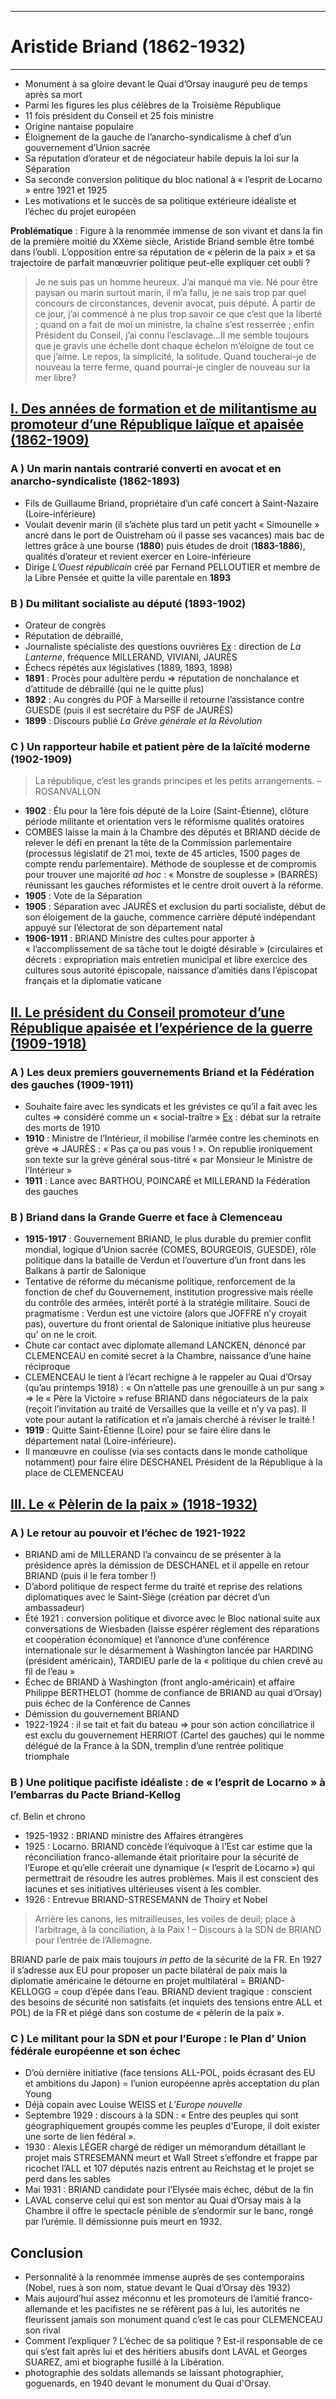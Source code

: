 ***
# Aristide Briand (1862-1932)
***
- Monument à sa gloire devant le Quai d’Orsay inauguré peu de temps après sa mort 
- Parmi les figures les plus célèbres de la Troisième République 
- 11 fois président du Conseil et 25 fois ministre
- Origine nantaise populaire 
- Éloignement de la gauche de l’anarcho-syndicalisme à chef d’un gouvernement d’Union sacrée
- Sa réputation d’orateur et de négociateur habile depuis la loi sur la Séparation 
- Sa seconde conversion politique du bloc national à « l’esprit de Locarno » entre 1921 et 1925
- Les motivations et le succès de sa politique extérieure idéaliste et l’échec du projet européen 

**Problématique** : Figure à la renommée immense de son vivant et dans la fin de la première moitié du XXème siècle, Aristide Briand semble être tombé dans l’oubli. L’opposition entre sa réputation de « pèlerin de la paix » et sa trajectoire de parfait manœuvrier politique peut-elle expliquer cet oubli ? 

> Je ne suis pas un homme heureux. J’ai manqué ma vie. Né pour être paysan ou marin surtout marin, il m’a fallu, je ne sais trop par quel concours de circonstances, devenir avocat, puis député. Á partir de ce jour, j’ai commencé à ne plus trop savoir ce que c’est que la liberté ; quand on a fait de moi un ministre, la chaîne s’est resserrée ; enfin Président du Conseil, j’ai connu l’esclavage…Il me semble toujours que je gravis une échelle dont chaque échelon m’éloigne de tout ce que j’aime. Le repos, la simplicité, la solitude. Quand toucherai-je de nouveau la terre ferme, quand pourrai-je cingler de nouveau sur la  mer libre? 
## <u>I. Des années de formation et de militantisme au promoteur d’une République laïque et apaisée (1862-1909)</u>

### A ) Un marin nantais contrarié converti en avocat et en anarcho-syndicaliste (1862-1893)

- Fils de Guillaume Briand, propriétaire d’un café concert à Saint-Nazaire (Loire-inférieure) 
- Voulait devenir marin (il s’achète plus tard un petit yacht « Simounelle » ancré dans le port de Ouistreham où il passe ses vacances) mais bac de lettres grâce à une bourse (**1880**) puis études de droit (**1883-1886**), qualités d’orateur et revient exercer en Loire-inférieure
- Dirige *L’Ouest républicain* créé par Fernand PELLOUTIER et membre de la Libre Pensée et quitte la ville parentale en **1893**
### B ) Du militant socialiste au député (1893-1902)

- Orateur de congrès
- Réputation de débraillé, 
- Journaliste spécialiste des questions ouvrières <u>Ex</u> : direction de  *La Lanterne*, fréquence MILLERAND, VIVIANI, JAURÈS
- Échecs répétés aux législatives (1889, 1893, 1898)
- **1891** : Procès pour adultère perdu ⇒ réputation de nonchalance et d’attitude de débraillé (qui ne le quitte plus)
- **1892** : Au congrès du POF à Marseille il retourne l’assistance contre GUESDE (puis il est secrétaire du PSF de JAURÈS)
- **1899** : Discours publié *La Grève générale et la Révolution*

### C ) Un rapporteur habile et patient père de la laïcité moderne (1902-1909)

> La république, c’est les grands principes et les petits arrangements. – ROSANVALLON 

- **1902** : Élu pour la 1ère fois député de la Loire (Saint-Étienne), clôture période militante et orientation vers le réformisme qualités oratoires 
- COMBES laisse la main à la Chambre des députés et BRIAND décide de relever le défi en prenant la tête de la Commission parlementaire (processus législatif de 21 moi, texte de 45 articles, 1500 pages de compte rendu parlementaire). Méthode de souplesse et de compromis pour trouver une majorité *ad hoc* : « Monstre de souplesse » (BARRÈS) réunissant les gauches réformistes et le centre droit ouvert à la réforme. 
- **1905** : Vote de la Séparation
- **1905** : Séparation avec JAURÈS et exclusion du parti socialiste, début de son éloigement de la gauche, commence carrière député indépendant appuyé sur l’électorat de son département natal 
- **1906-1911** : BRIAND Ministre des cultes pour apporter à « l’accomplissement de sa tâche tout le doigté désirable » (circulaires et décrets : expropriation mais entretien municipal et libre exercice des cultures sous autorité épiscopale, naissance d’amitiés dans l’épiscopat français et la diplomatie vaticane 

## <u>II. Le président du Conseil promoteur d’une République apaisée et l’expérience de la guerre (1909-1918)</u>

### A ) Les deux premiers gouvernements Briand et la Fédération des gauches (1909-1911)

- Souhaite faire avec les syndicats et les grévistes ce qu’il a fait avec les cultes ⇒ considéré comme un « social-traître » <u>Ex</u> : débat sur la retraite des morts de 1910 
- **1910** : Ministre de l’Intérieur, il mobilise l’armée contre les cheminots en grève ⇒ JAURÈS : « Pas ça ou pas vous ! ». On republie ironiquement son texte sur la grève général sous-titré « par Monsieur le Ministre de l’Intérieur »
- **1911** : Lance avec BARTHOU, POINCARÉ et MILLERAND la Fédération des gauches 

### B ) Briand dans la Grande Guerre et face à Clemenceau 

- **1915-1917** : Gouvernement BRIAND, le plus durable du premier conflit mondial, logique d’Union sacrée (COMES, BOURGEOIS, GUESDE), rôle politique dans la bataille de Verdun et l’ouverture d’un front dans les Balkans à partir de Salonique 
- Tentative de réforme du mécanisme politique, renforcement de la fonction de chef du Gouvernement, institution progressive mais réelle du contrôle des armées, intérêt porté à la stratégie militaire. Souci de pragmatisme : Verdun est une victoire (alors que JOFFRE n’y croyait pas), ouverture du front oriental de Salonique initiative plus heureuse qu’ on ne le croit.
- Chute car contact avec diplomate allemand LANCKEN, dénoncé par CLEMENCEAU en comité secret à la Chambre, naissance d’une haine réciproque 
- CLEMENCEAU le tient à l’écart  rechigne à le rappeler au Quai d’Orsay (qu’au printemps 1918) : « On n’attelle pas une grenouille à un pur sang » ⇒ le « Père la Victoire » refuse BRIAND dans négociateurs de la paix (reçoit l’invitation au traité de Versailles que la veille et n’y va pas). Il vote pour autant la ratification et n’a jamais cherché à réviser le traité ! 
- **1919** : Quitte Saint-Étienne (Loire) pour se faire élire dans le département natal (Loire-inférieure). 
- Il manœuvre en coulisse (via ses contacts dans le monde catholique notamment) pour faire élire DESCHANEL Président de la République à la place de CLEMENCEAU 

## <u>III. Le « Pèlerin de la paix » (1918-1932)</u>

### A ) Le retour au pouvoir et l’échec de 1921-1922

- BRIAND ami de MILLERAND l’a convaincu de se présenter à la présidence après la démission de DESCHANEL et il appelle en retour BRIAND (puis il le fera tomber !)
- D’abord politique de respect ferme du traité et reprise des relations diplomatiques avec le Saint-Siège (création par décret d’un ambassadeur)
- Été 1921 : conversion politique et divorce avec le Bloc national suite aux conversations de Wiesbaden (laisse espérer réglement des réparations et coopération économique) et l’annonce d’une conférence internationale sur le désarmement à Washington lancée par HARDING (président américain), TARDIEU parle de la « politique du chien crevé au fil de l’eau »
- Échec de BRIAND à Washington (front anglo-américain) et affaire Philippe BERTHELOT (homme de confiance de BRIAND au quai d’Orsay) puis échec de la Conférence de Cannes 
- Démission du gouvernement BRIAND 
- 1922-1924 : il se tait et fait du bateau ⇒ pour son action conciliatrice il est exclu du gouvernement HERRIOT (Cartel des gauches) qui le nomme délégué de la France à la SDN, tremplin d’une rentrée politique triomphale 

### B ) Une politique pacifiste idéaliste : de « l’esprit de Locarno » à l’embarras du Pacte Briand-Kellog 

cf. Belin et chrono 

- 1925-1932 : BRIAND ministre des Affaires étrangères
- 1925 : Locarno. BRIAND concède l’équivoque à l’Est car estime que la réconciliation franco-allemande était prioritaire pour la sécurité de l’Europe et qu’elle créerait une dynamique (« l’esprit de Locarno ») qui permettrait de résoudre les autres problèmes. Mais il est conscient des lacunes et ses initiatives ultérieuses visent à les combler. 
- 1926 : Entrevue BRIAND-STRESEMANN de Thoiry et Nobel

> Arrière les canons, les mitrailleuses, les voiles de deuil; place à l’arbitrage, à la conciliation, à la Paix ! – Discours à la SDN de BRIAND pour l’entrée de l’Allemagne. 

BRIAND parle de paix mais toujours *in petto* de la sécurité de la FR. En 1927 il s’adresse aux EU pour proposer un pacte bilatéral de paix mais la diplomatie américaine le détourne en projet multilatéral = BRIAND-KELLOGG = coup d’épée dans l’eau. BRIAND devient tragique : conscient des besoins de sécurité non satisfaits (et inquiets des tensions entre ALL et POL) de la FR et piégé dans son costume de « pèlerin de la paix ». 

### C ) Le militant pour la SDN et pour l’Europe : le Plan d’ Union fédérale européenne et son échec

- D’où dernière initiative (face tensions ALL-POL, poids écrasant des EU et ambitions du Japon) = l’union européenne après acceptation du plan Young 
- Déjà copain avec Louise WEISS et *L’Europe nouvelle* 
- Septembre 1929 : discours à la SDN : « Entre des peuples qui sont géographiquement groupés comme les peuples d'Europe, il doit exister une sorte de lien fédéral ». 
- 1930 : Alexis LÉGER chargé de rédiger un mémorandum détaillant le projet mais STRESEMANN meurt et Wall Street s’effondre et frappe par ricochet l’ALL et 107 députés nazis entrent au Reichstag et le projet se perd dans les sables 
- Mai 1931 : BRIAND candidate pour l’Elysée mais échec, début de la fin
- LAVAL conserve celui qui est son mentor au Quai d’Orsay mais à la Chambre il offre le spectacle pénible de s’endormir sur le banc, rongé par l’urémie. Il démissionne puis meurt en 1932. 

## Conclusion 

- Personnalité à la renommée immense auprès de ses contemporains (Nobel, rues à son nom, statue devant le Quai d’Orsay dès 1932)
- Mais aujourd’hui assez méconnu et les promoteurs de l’amitié franco-allemande et les pacifistes ne se réfèrent pas à lui, les autorités ne fleurissent jamais son monument quand c’est le cas pour CLEMENCEAU son rival 
- Comment l’expliquer ? L’échec de sa politique ? Est-il responsable de ce qui s’est fait après lui et des héritiers abusifs dont LAVAL et Georges SUAREZ, ami et biographe fusillé à la Libération. 
- photographie des soldats allemands se laissant photographier, goguenards, en 1940 devant le monument du Quai d'Orsay.









